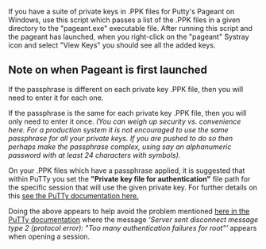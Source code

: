 If you have a suite of private keys in .PPK files for Putty's Pageant on Windows, use this script which passes a list of the .PPK files in a given directory to the "pageant.exe" executable file. After running this script and the pageant has launched, when you right-click on the "pageant" Systray icon and select "View Keys" you should see all the added keys.

## Note on when Pageant is first launched
If the passphrase is different on each private key .PPK file, then you will need to enter it for each one. 

If the passphrase is the same for each private key .PPK file, then you will only need to enter it once.
_(You can weigh up security vs. convenience here. For a production system it is not encouraged to use the same passphrase for all your private keys. If you are pushed to do so then perhaps make the passphrase complex, using say an alphanumeric password with at least 24 characters with symbols)._

On your .PPK files which have a passphrase applied, it is suggested that within PuTTy you set the **"Private key file for authentication"** file path for the specific session that will use the given private key. For further details on this [see the PuTTy documentation here.](https://documentation.help/PuTTY/config-ssh-privkey.html#S4.22.8)

Doing the above appears to help avoid the problem mentioned [here in the PuTTy documentation](https://documentation.help/PuTTY/errors-toomanyauth.html) where the message _‘Server sent disconnect message type 2 (protocol error): "Too many authentication failures for root"’_ appears when opening a session.
